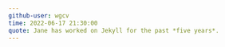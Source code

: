 ```yaml
---
github-user: wgcv
time: 2022-06-17 21:30:00
quote: Jane has worked on Jekyll for the past *five years*. 
---
```

